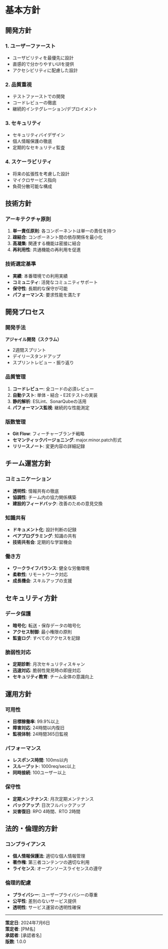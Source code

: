 # 基本方針

## 開発方針

### 1. ユーザーファースト
- ユーザビリティを最優先に設計
- 直感的で分かりやすいUIを提供
- アクセシビリティに配慮した設計

### 2. 品質重視
- テストファーストでの開発
- コードレビューの徹底
- 継続的インテグレーション/デプロイメント

### 3. セキュリティ
- セキュリティバイデザイン
- 個人情報保護の徹底
- 定期的なセキュリティ監査

### 4. スケーラビリティ
- 将来の拡張性を考慮した設計
- マイクロサービス指向
- 負荷分散可能な構成

## 技術方針

### アーキテクチャ原則
1. **単一責任原則**: 各コンポーネントは単一の責任を持つ
2. **疎結合**: コンポーネント間の依存関係を最小化
3. **高凝集**: 関連する機能は密接に結合
4. **再利用性**: 共通機能の再利用を促進

### 技術選定基準
- **実績**: 本番環境での利用実績
- **コミュニティ**: 活発なコミュニティサポート
- **保守性**: 長期的な保守が可能
- **パフォーマンス**: 要求性能を満たす

## 開発プロセス

### 開発手法
**アジャイル開発（スクラム）**
- 2週間スプリント
- デイリースタンドアップ
- スプリントレビュー・振り返り

### 品質管理
1. **コードレビュー**: 全コードの必須レビュー
2. **自動テスト**: 単体・結合・E2Eテストの実装
3. **静的解析**: ESLint、SonarQubeの活用
4. **パフォーマンス監視**: 継続的な性能測定

### 版数管理
- **Git Flow**: フィーチャーブランチ戦略
- **セマンティックバージョニング**: major.minor.patch形式
- **リリースノート**: 変更内容の詳細記録

## チーム運営方針

### コミュニケーション
- **透明性**: 情報共有の徹底
- **協調性**: チーム内の協力関係構築
- **建設的フィードバック**: 改善のための意見交換

### 知識共有
- **ドキュメント化**: 設計判断の記録
- **ペアプログラミング**: 知識の共有
- **技術共有会**: 定期的な学習機会

### 働き方
- **ワークライフバランス**: 健全な労働環境
- **柔軟性**: リモートワーク対応
- **成長機会**: スキルアップの支援

## セキュリティ方針

### データ保護
- **暗号化**: 転送・保存データの暗号化
- **アクセス制御**: 最小権限の原則
- **監査ログ**: すべてのアクセスを記録

### 脆弱性対応
- **定期診断**: 月次セキュリティスキャン
- **迅速対応**: 脆弱性発見時の即座対応
- **セキュリティ教育**: チーム全体の意識向上

## 運用方針

### 可用性
- **目標稼働率**: 99.9%以上
- **障害対応**: 24時間以内復旧
- **監視体制**: 24時間365日監視

### パフォーマンス
- **レスポンス時間**: 100ms以内
- **スループット**: 1000req/sec以上
- **同時接続**: 100ユーザー以上

### 保守性
- **定期メンテナンス**: 月次定期メンテナンス
- **バックアップ**: 日次フルバックアップ
- **災害復旧**: RPO 4時間、RTO 2時間

## 法的・倫理的方針

### コンプライアンス
- **個人情報保護法**: 適切な個人情報管理
- **著作権**: 第三者コンテンツの適切な利用
- **ライセンス**: オープンソースライセンスの遵守

### 倫理的配慮
- **プライバシー**: ユーザープライバシーの尊重
- **公平性**: 差別のないサービス提供
- **透明性**: サービス運営の透明性確保

---
**策定日**: 2024年7月6日  
**策定者**: [PM名]  
**承認者**: [承認者名]  
**版数**: 1.0.0